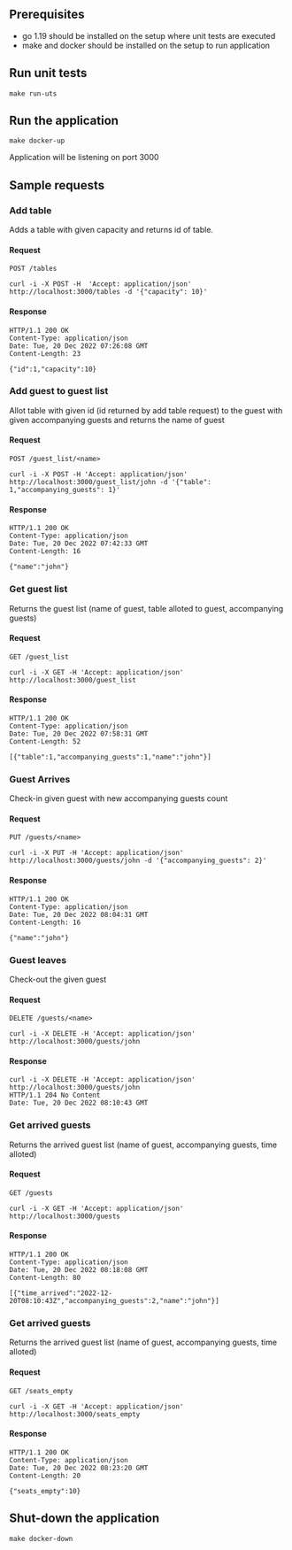## Prerequisites
* go 1.19 should be installed on the setup where unit tests are executed
* make and docker should be installed on the setup to run application

## Run unit tests

```
make run-uts
```

## Run the application

```
make docker-up
```
Application will be listening on port 3000

## Sample requests

### Add table 
Adds a table with given capacity and returns id of table.

#### Request
```
POST /tables
```
```
curl -i -X POST -H  'Accept: application/json' http://localhost:3000/tables -d '{"capacity": 10}'
```
#### Response
```
HTTP/1.1 200 OK
Content-Type: application/json
Date: Tue, 20 Dec 2022 07:26:08 GMT
Content-Length: 23

{"id":1,"capacity":10}
```
### Add guest to guest list 
Allot table with given id (id returned by add table request) to the guest with given accompanying guests and returns the name of guest

#### Request
```
POST /guest_list/<name>
```
```
curl -i -X POST -H 'Accept: application/json' http://localhost:3000/guest_list/john -d '{"table": 1,"accompanying_guests": 1}'
```
#### Response
```
HTTP/1.1 200 OK
Content-Type: application/json
Date: Tue, 20 Dec 2022 07:42:33 GMT
Content-Length: 16

{"name":"john"}

```
### Get guest list 
Returns the guest list (name of guest, table alloted to guest, accompanying guests)
#### Request
```
GET /guest_list
```
```
curl -i -X GET -H 'Accept: application/json' http://localhost:3000/guest_list 
```
#### Response
```
HTTP/1.1 200 OK
Content-Type: application/json
Date: Tue, 20 Dec 2022 07:58:31 GMT
Content-Length: 52

[{"table":1,"accompanying_guests":1,"name":"john"}]

```
### Guest Arrives 
Check-in given guest with new accompanying guests count

#### Request
```
PUT /guests/<name>
```
```
curl -i -X PUT -H 'Accept: application/json' http://localhost:3000/guests/john -d '{"accompanying_guests": 2}'
```
#### Response
```
HTTP/1.1 200 OK
Content-Type: application/json
Date: Tue, 20 Dec 2022 08:04:31 GMT
Content-Length: 16

{"name":"john"}

```

### Guest leaves 
Check-out the given guest

#### Request
```
DELETE /guests/<name>
```
```
curl -i -X DELETE -H 'Accept: application/json' http://localhost:3000/guests/john 
```
#### Response
```
curl -i -X DELETE -H 'Accept: application/json' http://localhost:3000/guests/john 
HTTP/1.1 204 No Content
Date: Tue, 20 Dec 2022 08:10:43 GMT
```
### Get arrived guests
Returns the arrived guest list (name of guest,  accompanying guests, time alloted)
#### Request
```
GET /guests
```
```
curl -i -X GET -H 'Accept: application/json' http://localhost:3000/guests 
```
#### Response
```
HTTP/1.1 200 OK
Content-Type: application/json
Date: Tue, 20 Dec 2022 08:18:08 GMT
Content-Length: 80

[{"time_arrived":"2022-12-20T08:10:43Z","accompanying_guests":2,"name":"john"}]
```

### Get arrived guests
Returns the arrived guest list (name of guest,  accompanying guests, time alloted)
#### Request
```
GET /seats_empty
```
```
curl -i -X GET -H 'Accept: application/json' http://localhost:3000/seats_empty 
```
#### Response
```
HTTP/1.1 200 OK
Content-Type: application/json
Date: Tue, 20 Dec 2022 08:23:20 GMT
Content-Length: 20

{"seats_empty":10}
```
## Shut-down the application

```
make docker-down
```

